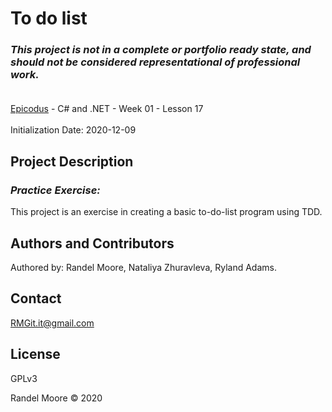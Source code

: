 # To do list
### _This project is not in a complete or portfolio ready state, and should not be considered representational of professional work._<br><br>
[Epicodus](https://www.epicodus.com/) - C# and .NET - Week 01 - Lesson 17<br><br>
Initialization Date: 2020-12-09

## Project Description
### _Practice Exercise:_<br>
This project is an exercise in creating a basic to-do-list program using TDD.

## Authors and Contributors
Authored by: Randel Moore, Nataliya Zhuravleva, Ryland Adams.

## Contact
RMGit.it@gmail.com

## License

GPLv3

Randel Moore © 2020
